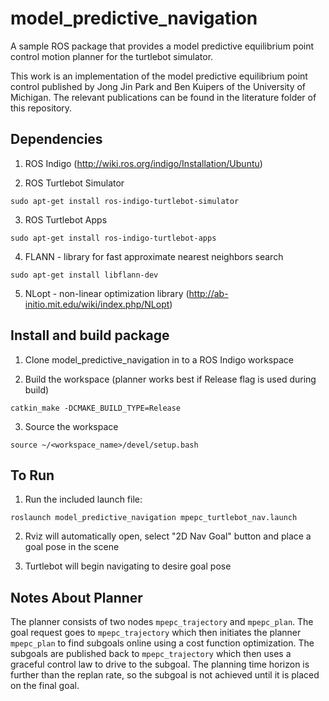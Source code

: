 # model_predictive_navigation
A sample ROS package that provides a model predictive equilibrium point control motion planner for the turtlebot simulator.

This work is an implementation of the model predictive equilibrium point control published by Jong Jin Park and Ben Kuipers of the University of Michigan. The relevant publications can be found in the literature folder of this repository.

## Dependencies
1) ROS Indigo (http://wiki.ros.org/indigo/Installation/Ubuntu)

2) ROS Turtlebot Simulator
```
sudo apt-get install ros-indigo-turtlebot-simulator
```
3) ROS Turtlebot Apps
```
sudo apt-get install ros-indigo-turtlebot-apps
```
4) FLANN - library for fast approximate nearest neighbors search
```
sudo apt-get install libflann-dev
```
5) NLopt - non-linear optimization library (http://ab-initio.mit.edu/wiki/index.php/NLopt)

## Install and build package
1) Clone model_predictive_navigation in to a ROS Indigo workspace

2) Build the workspace (planner works best if Release flag is used during build)
```
catkin_make -DCMAKE_BUILD_TYPE=Release
```
3) Source the workspace
```
source ~/<workspace_name>/devel/setup.bash
```

## To Run
1) Run the included launch file:
```
roslaunch model_predictive_navigation mpepc_turtlebot_nav.launch
```
2) Rviz will automatically open, select "2D Nav Goal" button and place a goal pose in the scene

3) Turtlebot will begin navigating to desire goal pose

## Notes About Planner
The planner consists of two nodes `mpepc_trajectory` and `mpepc_plan`.  The goal request goes to `mpepc_trajectory` which then initiates the planner `mpepc_plan` to find subgoals online using a cost function optimization. The subgoals are published back to `mpepc_trajectory` which then uses a graceful control law to drive to the subgoal.  The planning time horizon is further than the replan rate, so the subgoal is not achieved until it is placed on the final goal.  
